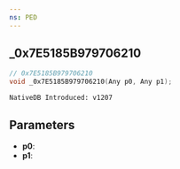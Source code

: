 ```yaml
---
ns: PED
---
```

## _0x7E5185B979706210

```c
// 0x7E5185B979706210
void _0x7E5185B979706210(Any p0, Any p1);
```

```
NativeDB Introduced: v1207
```

## Parameters
* **p0**:
* **p1**:
